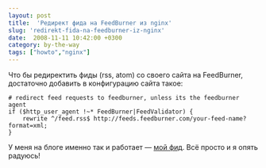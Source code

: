 ```yaml
---
layout: post
title:  'Редирект фида на FeedBurner из nginx'
slug: 'redirekt-fida-na-feedburner-iz-nginx'
date:  2008-11-11 10:42:00 +0300
category: by-the-way
tags: ["howto","nginx"]
---
```


Что бы редиректить фиды (rss, atom) со своего сайта на FeedBurner, достаточно добавить в конфигурацию сайта такое:

    # redirect feed requests to feedburner, unless its the feedburner agent
    if ($http_user_agent !~* FeedBurner|FeedValidator) {
        rewrite ^/feed.rss$ http://feeds.feedburner.com/your-feed-name?format=xml;
    }

У меня на блоге именно так и работает — [мой фид](/blog/feed/latest/). Всё просто и я опять радуюсь!

